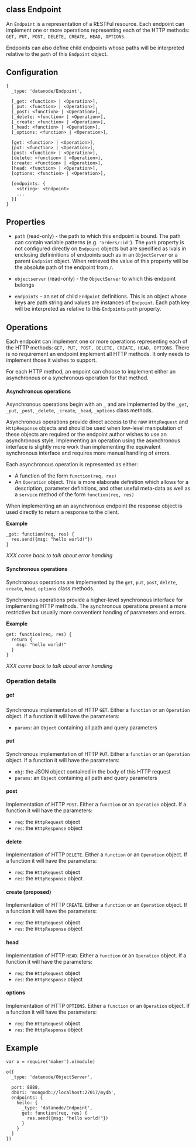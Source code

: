 class Endpoint
----------

An ```Endpoint``` is a representation of a RESTFul resource. Each endpoint can implement one or more operations representing each of the HTTP methods: ```GET, PUT, POST, DELETE, CREATE, HEAD, OPTIONS```. 

Endpoints can also define child endpoints whose paths will be interpreted relative to the ```path``` of this ```Endpoint``` object.

Configuration
----------

```
{
  _type: 'datanode/Endpoint',

  [_get: <function> | <Operation>],
  [_put: <function> | <Operation>],
  [_post: <function> | <Operation>],
  [_delete: <function> | <Operation>],
  [_create: <function> | <Operation>],
  [_head: <function> | <Operation>],
  [_options: <function> | <Operation>],
  
  [get: <function> | <Operation>],
  [put: <function> | <Operation>],
  [post: <function> | <Operation>],
  [delete: <function> | <Operation>],
  [create: <function> | <Operation>],
  [head: <function> | <Operation>],
  [options: <function> | <Operation>],

  [endpoints: { 
    <string>: <Endpoint>
    ...
  }]
}
```

Properties
----------

* ```path``` (read-only) - the path to which this endpoint is bound. The path can contain variable patterns (e.g. ```'orders/:id'```). The ```path``` property is not configured directly on ```Endpoint``` objects but are specified as lvals in enclosing defininitions of endpoints such as in an ```ObjectServer``` or a parent ```Endpoint``` object. When retrieved the value of this property will be the absolute path of the endpoint from ```/```. 

* ```objectserver``` (read-only) - the ```ObjectServer``` to which this endpoint belongs

* ```endpoints``` - an set of child ```Endpoint``` definitions. This is an object whose keys are path string and values are instances of ```Endpoint```. Each path key will be interpreted as relative to this ```Endpoint```s ```path``` property. 

Operations
----------

Each endpoint can implement one or more operations representing each of the HTTP methods: ```GET, PUT, POST, DELETE, CREATE, HEAD, OPTIONS```. There is no requirement an endpoint implement all HTTP methods. It only needs to implement those it wishes to support.

For each HTTP method, an enpoint can choose to implement either an asynchronous or a synchronous operation for that method. 

#### Asynchronous operations

Asynchronous operations begin with an ```_``` and are implemented by the ```_get```, ```_put```, ```_post```, ```_delete```, ```_create```, ```_head```, ```_options``` class methods. 

Asynchronous operations provide direct access to the raw ```HttpRequest``` and ```HttpResponse``` objects and should be used when low-level manipulation of these objects are required or the endpoint author wishes to use an asynchronous style. Implementing an operation using the asynchronous interface is slightly more work than implementing the equivalent synchronous interface and requires more manual handling of errors. 

Each asynchronous operation is represented as either:
* A function of the form ```function(req, res)```
* An ```Operation``` object. This is more elaborate definition which allows for a description, parameter definitions, and other useful meta-data as well as a ```service``` method of the form ```function(req, res)```

When implementing an an asynchronous endpoint the response object is used directly to return a response to the client.

**Example**
```node
_get: function(req, res) {
  res.send({msg: "hello world!"})  
}
```

*XXX come back to talk about error handling*

#### Synchronous operations

Synchronous operations are implemented by the ```get```, ```put```, ```post```, ```delete```, ```create```, ```head```, ```options``` class methods. 

Synchronous operations provide a higher-level synchronous interface for implementing HTTP methods. The synchronous operations present a more restrictive but usually more conventient handing of parameters and errors. 

**Example**
```node
get: function(req, res) {
  return {
    msg: "hello world!"
  }
}
```

*XXX come back to talk about error handling*

### Operation details

##### get
Synchronous implementation of HTTP ```GET```. Either a ```function``` or an ```Operation``` object. If a function it will have the parameters:
  * ```params```: an ```Object``` containing all path and query parameters

#### put
Synchronous implementation of HTTP ```PUT```. Either a ```function``` or an ```Operation``` object. If a function it will have the parameters:
  * ```obj```: the JSON object contained in the body of this HTTP request
  * ```params```: an ```Object``` containing all path and query parameters

#### post
Implementation of HTTP ```POST```. Either a ```function``` or an ```Operation``` object. If a function it will have the parameters:
  * ```req```: the ```HttpRequest``` object
  * ```res```: the ```HttpResponse``` object 
  
#### delete
Implementation of HTTP ```DELETE```. Either a ```function``` or an ```Operation``` object. If a function it will have the parameters:
  * ```req```: the ```HttpRequest``` object
  * ```res```: the ```HttpResponse``` object 

#### create (proposed)
Implementation of HTTP ```CREATE```. Either a ```function``` or an ```Operation``` object. If a function it will have the parameters:
  * ```req```: the ```HttpRequest``` object
  * ```res```: the ```HttpResponse``` object 
  
#### head
Implementation of HTTP ```HEAD```. Either a ```function``` or an ```Operation``` object. If a function it will have the parameters:
  * ```req```: the ```HttpRequest``` object
  * ```res```: the ```HttpResponse``` object 
  
#### options
Implementation of HTTP ```OPTIONS```. Either a ```function``` or an ```Operation``` object. If a function it will have the parameters:
  * ```req```: the ```HttpRequest``` object
  * ```res```: the ```HttpResponse``` object 
  

Example
----------

```node
var o = require('maker').o(module)

o({
  _type: 'datanode/ObjectServer',
  
  port: 8888,
  dbUri: 'mongodb://localhost:27017/mydb',
  endpoints: {
    hello: {
      _type: 'datanode/Endpoint',
      get: function(req, res) {
        res.send({msg: "hello world!"})  
      }
    }
  ]
})

```


